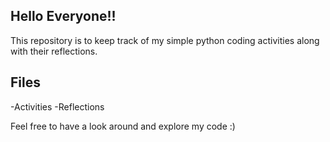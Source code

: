 ## Hello Everyone!!
This repository is to keep track of my simple python coding activities along with their reflections. 

## Files
-Activities
-Reflections

Feel free to have a look around and explore my code :)

